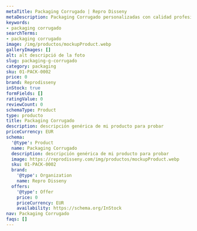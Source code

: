```yaml
---
metaTitle: Packaging Corrugado | Repro Disseny
metaDescription: Packaging Corrugado personalizadas con calidad profesional en Cataluña.
keywords:
- packaging corrugado
searchTerms:
- packaging corrugado
image: /img/productos/mockupProduct.webp
galleryImages: []
alt: alt descripció de la foto
slug: packaging-g-corrugado
category: packaging
sku: 01-PACK-0002
price: 0
brand: Reprodisseny
inStock: true
formFields: []
ratingValue: 0
reviewCount: 0
schemaType: Product
type: producto
title: Packaging Corrugado
description: descripción genérica de mi producto para probar
priceCurrency: EUR
schema:
  '@type': Product
  name: Packaging Corrugado
  description: descripción genérica de mi producto para probar
  image: https://reprodisseny.com/img/productos/mockupProduct.webp
  sku: 01-PACK-0002
  brand:
    '@type': Organization
    name: Repro Disseny
  offers:
    '@type': Offer
    price: 0
    priceCurrency: EUR
    availability: https://schema.org/InStock
nav: Packaging Corrugado
faqs: []
---
```

